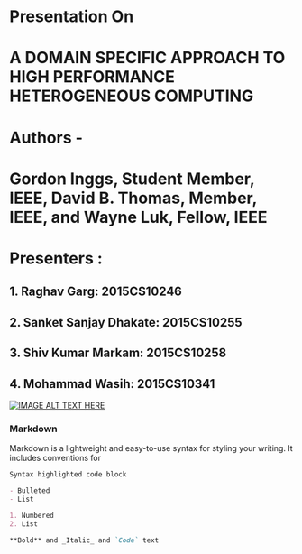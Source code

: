 # Presentation On
# A DOMAIN SPECIFIC APPROACH TO HIGH PERFORMANCE HETEROGENEOUS COMPUTING
# Authors -
# Gordon Inggs, Student Member, IEEE, David B. Thomas, Member, IEEE, and Wayne Luk, Fellow, IEEE
# Presenters :
## 1. Raghav Garg: 2015CS10246
## 2. Sanket Sanjay Dhakate: 2015CS10255
## 3. Shiv Kumar Markam: 2015CS10258
## 4. Mohammad Wasih: 2015CS10341

[![IMAGE ALT TEXT HERE](https://img.youtube.com/vi/XR7Ev14vUh8/0.jpg)](https://www.youtube.com/watch?v=XR7Ev14vUh8)

### Markdown

Markdown is a lightweight and easy-to-use syntax for styling your writing. It includes conventions for

```markdown
Syntax highlighted code block

- Bulleted
- List

1. Numbered
2. List

**Bold** and _Italic_ and `Code` text
```
